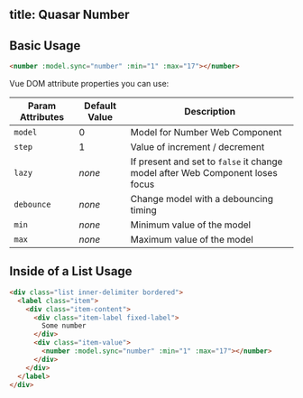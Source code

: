 title: Quasar Number
---
<input type="hidden" data-fullpage-demo="number">

## Basic Usage

``` html
<number :model.sync="number" :min="1" :max="17"></number>
```

Vue DOM attribute properties you can use:

| Param Attributes | Default Value | Description |
| --- | --- | --- |
| `model` | 0 | Model for Number Web Component |
| `step` | 1 | Value of increment / decrement |
| `lazy` | *none* | If present and set to `false` it change model after Web Component loses focus |
| `debounce` | *none* | Change model with a debouncing timing |
| `min` | *none* | Minimum value of the model |
| `max` | *none* | Maximum value of the model |

## Inside of a List Usage

``` html
<div class="list inner-delimiter bordered">
  <label class="item">
    <div class="item-content">
      <div class="item-label fixed-label">
        Some number
      </div>
      <div class="item-value">
        <number :model.sync="number" :min="1" :max="17"></number>
      </div>
    </div>
  </label>
</div>
```
